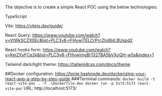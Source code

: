 
The objective is to create a simple React POC using the below technologies:

TypeScript 

Vite: https://vitejs.dev/guide/

React Query: https://www.youtube.com/watch?v=VtWkSCZX0Ec&list=PLC3y8-rFHvwjTELCrPrcZlo6blLBUspd2

React hooks form: https://www.youtube.com/watch?v=KejZXxFCe2k&list=PLC3y8-rFHvwjmgBr1327BA5bVXoQH-w5s&index=1

Tailwind dark/light theme: https://tailwindcss.com/docs/theme

##Docker configuration: 
https://tonie.hashnode.dev/dockerizing-your-react-app-a-step-by-step-guide
###Terminal commands:
`docker build -t react-vite-poc . -f .\Dockerfile.dev
docker run -p 5173:5173 react-vite-poc`
URL: http://localhost:5173/
